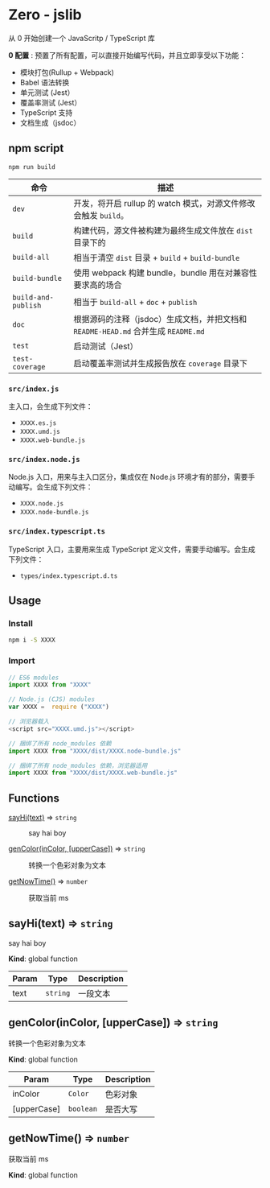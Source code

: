 # Zero - jslib
从 0 开始创建一个 JavaScritp / TypeScript 库

**0 配置** : 预置了所有配置，可以直接开始编写代码，并且立即享受以下功能：

- 模块打包(Rullup + Webpack)
- Babel 语法转换
- 单元测试 (Jest）
- 覆盖率测试 (Jest）
- TypeScript 支持
- 文档生成（jsdoc）



## npm script

```
npm run build
```

命令|描述
---|----
`dev`|开发，将开启 rullup 的 watch 模式，对源文件修改会触发 `build`。
`build`|构建代码，源文件被构建为最终生成文件放在 `dist` 目录下的
`build-all`|相当于清空 `dist` 目录 + `build` + `build-bundle`
`build-bundle`|使用 webpack 构建 bundle，bundle 用在对兼容性要求高的场合
`build-and-publish`|相当于  `build-all` + `doc` + `publish`
`doc`|根据源码的注释（jsdoc）生成文档，并把文档和 `README-HEAD.md` 合并生成 `README.md`
`test`|启动测试（Jest）
`test-coverage`|启动覆盖率测试并生成报告放在 `coverage` 目录下

### `src/index.js`
主入口，会生成下列文件：
   - `XXXX.es.js`
   - `XXXX.umd.js`
   - `XXXX.web-bundle.js`

### `src/index.node.js`
Node.js 入口，用来与主入口区分，集成仅在 Node.js 环境才有的部分，需要手动编写。会生成下列文件：
   - `XXXX.node.js `
   - `XXXX.node-bundle.js`

### `src/index.typescript.ts`
TypeScript 入口，主要用来生成 TypeScript 定义文件，需要手动编写。会生成下列文件：
   - `types/index.typescript.d.ts`

## Usage

### Install
```bash
npm i -S XXXX
```

### Import
```js
// ES6 modules
import XXXX from "XXXX"

// Node.js (CJS) modules
var XXXX =  require ("XXXX")

// 浏览器载入
<script src="XXXX.umd.js"></script>

// 捆绑了所有 node_modules 依赖
import XXXX from "XXXX/dist/XXXX.node-bundle.js"

// 捆绑了所有 node_modules 依赖，浏览器适用
import XXXX from "XXXX/dist/XXXX.web-bundle.js"
```













## Functions

<dl>
<dt><a href="#sayHi">sayHi(text)</a> ⇒ <code>string</code></dt>
<dd><p>say hai boy</p>
</dd>
<dt><a href="#genColor">genColor(inColor, [upperCase])</a> ⇒ <code>string</code></dt>
<dd><p>转换一个色彩对象为文本</p>
</dd>
<dt><a href="#getNowTime">getNowTime()</a> ⇒ <code>number</code></dt>
<dd><p>获取当前 ms</p>
</dd>
</dl>

<a name="sayHi"></a>

## sayHi(text) ⇒ <code>string</code>
say hai boy

**Kind**: global function  

| Param | Type | Description |
| --- | --- | --- |
| text | <code>string</code> | 一段文本 |

<a name="genColor"></a>

## genColor(inColor, [upperCase]) ⇒ <code>string</code>
转换一个色彩对象为文本

**Kind**: global function  

| Param | Type | Description |
| --- | --- | --- |
| inColor | <code>Color</code> | 色彩对象 |
| [upperCase] | <code>boolean</code> | 是否大写 |

<a name="getNowTime"></a>

## getNowTime() ⇒ <code>number</code>
获取当前 ms

**Kind**: global function  
